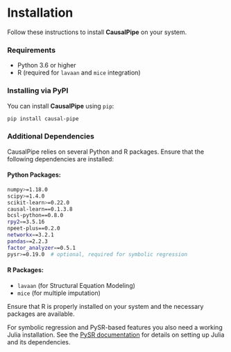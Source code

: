 
# Installation

Follow these instructions to install **CausalPipe** on your system.

### Requirements
- Python 3.6 or higher
- R (required for `lavaan` and `mice` integration)

### Installing via PyPI
You can install **CausalPipe** using `pip`:

```bash
pip install causal-pipe
```

### Additional Dependencies
CausalPipe relies on several Python and R packages. Ensure that the following dependencies are installed:

#### Python Packages:
```bash
numpy>=1.18.0
scipy>=1.4.0
scikit-learn>=0.22.0
causal-learn==0.1.3.8
bcsl-python==0.8.0
rpy2==3.5.16
npeet-plus==0.2.0
networkx==3.2.1
pandas==2.2.3
factor_analyzer==0.5.1
pysr>=0.19.0  # optional, required for symbolic regression
```

#### R Packages:
- `lavaan` (for Structural Equation Modeling)
- `mice` (for multiple imputation)

Ensure that R is properly installed on your system and the necessary packages are available.

For symbolic regression and PySR-based features you also need a working
Julia installation. See the [PySR documentation](https://pysr.readthedocs.io/)
for details on setting up Julia and its dependencies.

